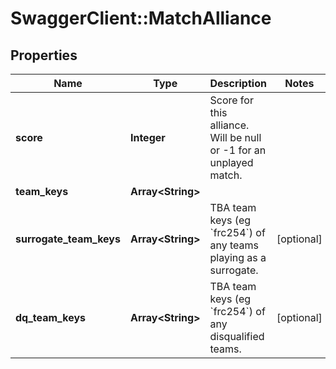 # SwaggerClient::MatchAlliance

## Properties
Name | Type | Description | Notes
------------ | ------------- | ------------- | -------------
**score** | **Integer** | Score for this alliance. Will be null or -1 for an unplayed match. | 
**team_keys** | **Array&lt;String&gt;** |  | 
**surrogate_team_keys** | **Array&lt;String&gt;** | TBA team keys (eg &#x60;frc254&#x60;) of any teams playing as a surrogate. | [optional] 
**dq_team_keys** | **Array&lt;String&gt;** | TBA team keys (eg &#x60;frc254&#x60;) of any disqualified teams. | [optional] 


